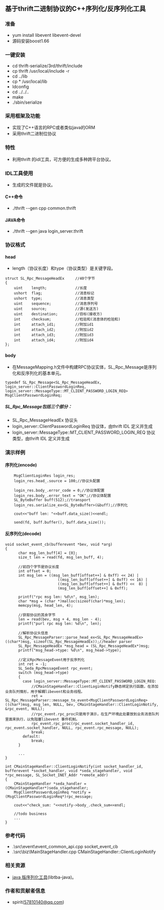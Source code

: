 

## 基于thrift二进制协议的C++序列化/反序列化工具

### 准备

- yum install libevent libevent-devel
- 源码安装boost1.66

### 一键安装

- cd thrift-serialize/3rd/thrift/include
- cp thrift /usr/local/include -r
- cd ../lib
- cp * /usr/local/lib
- ldconfig
- cd ../../..
- make 
- ./sbin/serialize



### 采用框架及功能

- 实现了C++语言的RPC或者类似java的ORM
- 采用thrift二进制位协议


### 特性

- 利用thrift 的idl工具，可方便的生成多种跨平台协议。


### IDL工具使用

- 生成的文件就是协议。

#### C++命令
- ./thrift --gen cpp common.thrift 

#### JAVA命令
- ./thrift --gen java login_server.thrift


### 协议格式

#### head

- length（协议长度）和type（协议类型）是关键字段。


```
struct SL_Rpc_MessageHeadEx     //40个字节
{
    uint    length;             //长度
    ushort  flag;               //消息标记
    ushort  type;               //消息类型
    uint    sequence;           //消息序列号
    uint    source;             //源(发送方)
    uint    destination;        //目标(接收方)
    int     checksum;           //检验和(消息体的检验和)
    int     attach_id1;         //附加id1
    int     attach_id2;         //附加id2
    int     attach_id3;         //附加id3
    int     attach_id4;         //附加id4
};
```

#### body

- 在MessageMapping.h文件中构建RPC协议实体，SL_Rpc_Message是序列化和反序列化的基本单元。

```
typedef SL_Rpc_Message<SL_Rpc_MessageHeadEx, login_server::ClientPasswordLoginReq, login_server::MessageType::MT_CLIENT_PASSWORD_LOGIN_REQ> MsgClientPasswordLoginReq;
```

##### SL_Rpc_Message包括三个部分：

- SL_Rpc_MessageHeadEx 协议头
- login_server::ClientPasswordLoginReq 协议体，由thrift IDL 定义并生成
- login_server::MessageType::MT_CLIENT_PASSWORD_LOGIN_REQ 协议类型，由thrift IDL 定义并生成


### 演示样例

#### 序列化(encode)


```
	MsgClientLoginRes login_res;
	login_res.head_.source = 100;//协议头配置
	
	login_res.body_.error_code = 0;//协议体配置
	login_res.body_.error_text = "OK";//协议体配置
	SL_ByteBuffer buff(512);//transport
	login_res.serialize_ex<SL_ByteBuffer>(&buff);//序列化

	cout<<"buff len: "<<buff.data_size()<<endl;
	
	send(fd, buff.buffer(), buff.data_size());
```


#### 反序列化(decode)


```
void socket_event_cb(bufferevent *bev, void *arg) 
{
	  char msg_len_buff[4] = {0};  
	  size_t len = read(fd, msg_len_buff, 4);
	  
	  //前四个字节是协议长度
	  int offset = 0;
 	  int msg_len = ((msg_len_buff[offset++] & 0xff) << 24) |
			      		((msg_len_buff[offset++] & 0xff) << 16) |
			      		((msg_len_buff[offset++] & 0xff) <<  8) |
			      		(msg_len_buff[offset++] & 0xff);
						
	  printf("rpc msg len: %d\n", msg_len);
	  char *msg = (char *)malloc(sizeof(char)*msg_len);
	  memcpy(msg, head_len, 4);
	  
	  //获取协议的其余字节
	  len = read(bev, msg + 4, msg_len - 4);
	  printf("purl rpc msg len: %d\n", len); 
	  
	  //解析协议头信息
	  SL_Rpc_MessageParser::parse_head_ex<SL_Rpc_MessageHeadEx>((char*)msg, sizeof(SL_Rpc_MessageHeadEx));//header parser
	  SL_Rpc_MessageHeadEx *msg_head = (SL_Rpc_MessageHeadEx*)msg;
	  printf("msg_head->type: %d\n", msg_head->type);
	  
	  //定义RpcMessageEvent用于反序列化
	  int ret = -1;
	  SL_Seda_RpcMessageEvent rpc_event;
 	  switch (msg_head->type)
	  {
		case login_server::MessageType::MT_CLIENT_PASSWORD_LOGIN_REQ:
		    //CMainStageHandler::ClientLoginNotify静态绑定执行函数，在添加业务队列情形，用于解耦libevent和业务线程。
			ret = SL_Rpc_MessageParser::message_to_event<MsgClientPasswordLoginReq>((char*)msg, msg_len, NULL, bev, CMainStageHandler::ClientLoginNotify, &rpc_event, NULL);
			//rpc_event.rpc_proc只是用于演示，在生产环境此处要放到业务消息队列里面来执行，以免阻塞libevent 事件机制。
			rpc_event.rpc_proc(rpc_event.socket_handler_id, rpc_event.socket_handler, NULL, rpc_event.rpc_message, NULL);
			break;
		default:
			break;
	  }
	  
	  ...
}
```

```
int CMainStageHandler::ClientLoginNotify(int socket_handler_id, bufferevent *socket_handler, void *seda_stagehandler, void *rpc_message, SL_Socket_INET_Addr *remote_addr)
{
	CMainStageHandler *seda_handler = (CMainStageHandler*)seda_stagehandler;
	MsgClientPasswordLoginReq *notify = (MsgClientPasswordLoginReq*)rpc_message;

	cout<<"check_sum: "<<notify->body_.check_sum<<endl;
	
	//todo business
	...
}
```

### 参考代码

- .\src\event\event_common_api.cpp socket_event_cb
- .\src\biz\MainStageHandler.cpp CMainStageHandler::ClientLoginNotify


### 相关资源

- [java 版序列化工具](https://github.com/wanghuan578/libtba-java)(libtba-java)。



### 作者和贡献者信息


- spirit(57810140@qq.com)

